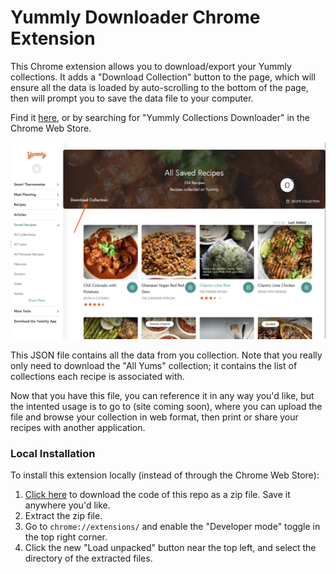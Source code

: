 # Yummly Downloader Chrome Extension

This Chrome extension allows you to download/export your Yummly collections.
It adds a "Download Collection" button to the page, which will ensure all the data is loaded by auto-scrolling to the bottom of the page, then will prompt you to save the data file to your computer.

Find it [here](https://chromewebstore.google.com/detail/yummly-collections-downlo/knonlpablinjnhbmcijlifdkghjoeddn), or by searching for "Yummly Collections Downloader" in the Chrome Web Store.

![Usage: Download Button](images/usage-download-button.png)

This JSON file contains all the data from you collection.
Note that you really only need to download the "All Yums" collection; it contains the list of collections each recipe is associated with.

Now that you have this file, you can reference it in any way you'd like, but the intented usage is to go to
(site coming soon), where you can upload the file and browse your collection in web format, then print or share your recipes with another application.

### Local Installation
To install this extension locally (instead of through the Chrome Web Store):

1. [Click here](https://github.com/jsmartt/yummly_downloader_chrome/archive/refs/heads/main.zip) to download the code of this repo as a zip file. Save it anywhere you'd like.
2. Extract the zip file.
3. Go to `chrome://extensions/` and enable the "Developer mode" toggle in the top right corner.
4. Click the new "Load unpacked" button near the top left, and select the directory of the extracted files.
